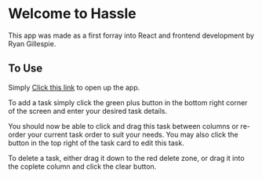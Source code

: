 # Welcome to Hassle

This app was made as a first forray into React and frontend development by Ryan Gillespie.

## To Use

Simply [Click this link](http://ryan-gillespie.github.io/Hassle/) to open up the app. 

To add a task simply click the green plus button in the bottom right corner of the screen and enter your desired task details.

You should now be able to click and drag this task between columns or re-order your current task order to suit your needs. You may also click the button in the top right of the task card to edit this task.

To delete a task, either drag it down to the red delete zone, or drag it into the coplete column and click the clear button.
